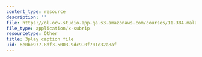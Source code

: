 ```yaml
---
content_type: resource
description: ''
file: https://ol-ocw-studio-app-qa.s3.amazonaws.com/courses/11-384-malaysia-sustainable-cities-practicum-spring-2018/6e0be9778df350039dc90f701e32a8af_JlKqhxwezkg.vtt
file_type: application/x-subrip
resourcetype: Other
title: 3play caption file
uid: 6e0be977-8df3-5003-9dc9-0f701e32a8af
---
```

